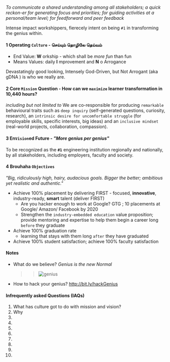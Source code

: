 
_To communicate a shared understanding among all stakeholders; a quick reckon-er for generating focus and priorities; for guiding activities at a personal/team level; for feed­forward and peer feedback_
 
Intense impact workshippers, fierecely intent on being `#1` in transforming the genius within.

#### 1 Operating `Culture`  - செய்யும் தொழிலே தெய்வம்
 - End Value: **W** orkship - which shall be _more fun_ than fun
 - Means Values: daily **I** mprovement and **N** o Arrogance 

Devastatingly good­ looking, Intensely God-­Driven, but Not Arrogant (aka gDNA ) is who we really are.

#### 2 Core `Mission` Question - How can we `maximize` learner transformation in 10,440 hours?
 
_including but not limited to_ We are co-responsible for producing `remarkable` behavioural traits such as `deep inquiry` (self-generated questions, curiosity, research), an `intrinsic desire for uncomfortable struggle` (for employable skills, specific interests, big ideas) and an `inclusive mindset` (real-world projects, collaboration, compassion).

#### 3 En`Vision`ed Future - _"More genius per genius"_  
To be recognized as the **`#1`** engineering institution regionally and nationally, by all stakeholders, including employers, faculty and society.

#### 4 Brouhaha `Objectives`
_"Big, ridiculously high, hairy, audacious goals. Bigger the better; ambitious yet realistic and authentic."_  
  - Achieve 100% placement by delivering FIRST - focused, **innovative**, industry-ready, __smart__ talent (deliver FIRST)
    - Are you hacker enough to work at Google? GTG ; 10 placements at Google/ Amazon/ Facebook by 2020
    - Strengthen the `industry-embedded education` value proposition; provide mentoring and expertise to help them begin a career long  `before` they graduate
  - Achieve 100% graduation rate 
    - learning that stays with them long `after` they have graduated
  - Achieve 100% student satisfaction; achieve 100% faculty satisfaction
 
 #### Notes 
 - What do we believe? *Genius is the new Normal*
	 > >![genius](https://files.gitter.im/kgisl/campsite/7W41/geniusNormal.jpg)
 - How to hack your genius? http://bit.ly/hackGenius 

#### Infrequently asked Questions (IAQs)
 
1. What has culture got to do with mission and vision?
2. Why 
3.  
4.  
5.  
6.  
7.  
8.  
9.  
10. 

<!--stackedit_data:
eyJoaXN0b3J5IjpbLTIwNjA3MjYwNTQsLTE0MzUwNjg1MTQsLT
YyOTc4MTI5MSwxODIxMjU1NDQ0LC0xMTI5NDQwNTYsLTE0NzM5
NzY0MDEsMTEyNzQxMzM3Ml19
-->
